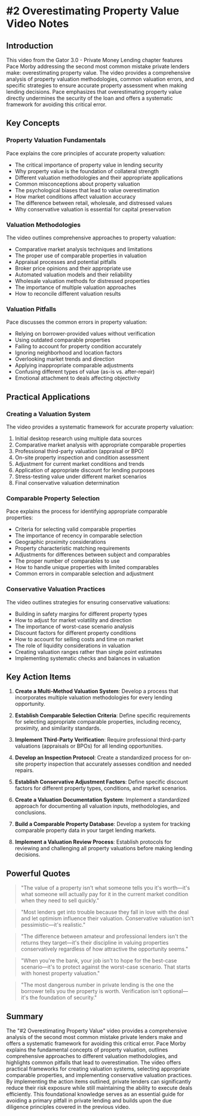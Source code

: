 # #2 Overestimating Property Value Video Notes

## Introduction

This video from the Gator 3.0 - Private Money Lending chapter features Pace Morby addressing the second most common mistake private lenders make: overestimating property value. The video provides a comprehensive analysis of property valuation methodologies, common valuation errors, and specific strategies to ensure accurate property assessment when making lending decisions. Pace emphasizes that overestimating property value directly undermines the security of the loan and offers a systematic framework for avoiding this critical error.

## Key Concepts

### Property Valuation Fundamentals

Pace explains the core principles of accurate property valuation:
- The critical importance of property value in lending security
- Why property value is the foundation of collateral strength
- Different valuation methodologies and their appropriate applications
- Common misconceptions about property valuation
- The psychological biases that lead to value overestimation
- How market conditions affect valuation accuracy
- The difference between retail, wholesale, and distressed values
- Why conservative valuation is essential for capital preservation

### Valuation Methodologies

The video outlines comprehensive approaches to property valuation:
- Comparative market analysis techniques and limitations
- The proper use of comparable properties in valuation
- Appraisal processes and potential pitfalls
- Broker price opinions and their appropriate use
- Automated valuation models and their reliability
- Wholesale valuation methods for distressed properties
- The importance of multiple valuation approaches
- How to reconcile different valuation results

### Valuation Pitfalls

Pace discusses the common errors in property valuation:
- Relying on borrower-provided values without verification
- Using outdated comparable properties
- Failing to account for property condition accurately
- Ignoring neighborhood and location factors
- Overlooking market trends and direction
- Applying inappropriate comparable adjustments
- Confusing different types of value (as-is vs. after-repair)
- Emotional attachment to deals affecting objectivity

## Practical Applications

### Creating a Valuation System

The video provides a systematic framework for accurate property valuation:
1. Initial desktop research using multiple data sources
2. Comparative market analysis with appropriate comparable properties
3. Professional third-party valuation (appraisal or BPO)
4. On-site property inspection and condition assessment
5. Adjustment for current market conditions and trends
6. Application of appropriate discount for lending purposes
7. Stress-testing value under different market scenarios
8. Final conservative valuation determination

### Comparable Property Selection

Pace explains the process for identifying appropriate comparable properties:
- Criteria for selecting valid comparable properties
- The importance of recency in comparable selection
- Geographic proximity considerations
- Property characteristic matching requirements
- Adjustments for differences between subject and comparables
- The proper number of comparables to use
- How to handle unique properties with limited comparables
- Common errors in comparable selection and adjustment

### Conservative Valuation Practices

The video outlines strategies for ensuring conservative valuations:
- Building in safety margins for different property types
- How to adjust for market volatility and direction
- The importance of worst-case scenario analysis
- Discount factors for different property conditions
- How to account for selling costs and time on market
- The role of liquidity considerations in valuation
- Creating valuation ranges rather than single point estimates
- Implementing systematic checks and balances in valuation

## Key Action Items

1. **Create a Multi-Method Valuation System**: Develop a process that incorporates multiple valuation methodologies for every lending opportunity.

2. **Establish Comparable Selection Criteria**: Define specific requirements for selecting appropriate comparable properties, including recency, proximity, and similarity standards.

3. **Implement Third-Party Verification**: Require professional third-party valuations (appraisals or BPOs) for all lending opportunities.

4. **Develop an Inspection Protocol**: Create a standardized process for on-site property inspection that accurately assesses condition and needed repairs.

5. **Establish Conservative Adjustment Factors**: Define specific discount factors for different property types, conditions, and market scenarios.

6. **Create a Valuation Documentation System**: Implement a standardized approach for documenting all valuation inputs, methodologies, and conclusions.

7. **Build a Comparable Property Database**: Develop a system for tracking comparable property data in your target lending markets.

8. **Implement a Valuation Review Process**: Establish protocols for reviewing and challenging all property valuations before making lending decisions.

## Powerful Quotes

> "The value of a property isn't what someone tells you it's worth—it's what someone will actually pay for it in the current market condition when they need to sell quickly."

> "Most lenders get into trouble because they fall in love with the deal and let optimism influence their valuation. Conservative valuation isn't pessimistic—it's realistic."

> "The difference between amateur and professional lenders isn't the returns they target—it's their discipline in valuing properties conservatively regardless of how attractive the opportunity seems."

> "When you're the bank, your job isn't to hope for the best-case scenario—it's to protect against the worst-case scenario. That starts with honest property valuation."

> "The most dangerous number in private lending is the one the borrower tells you the property is worth. Verification isn't optional—it's the foundation of security."

## Summary

The "#2 Overestimating Property Value" video provides a comprehensive analysis of the second most common mistake private lenders make and offers a systematic framework for avoiding this critical error. Pace Morby explains the fundamental concepts of property valuation, outlines comprehensive approaches to different valuation methodologies, and highlights common pitfalls that lead to overestimation. The video offers practical frameworks for creating valuation systems, selecting appropriate comparable properties, and implementing conservative valuation practices. By implementing the action items outlined, private lenders can significantly reduce their risk exposure while still maintaining the ability to execute deals efficiently. This foundational knowledge serves as an essential guide for avoiding a primary pitfall in private lending and builds upon the due diligence principles covered in the previous video.
